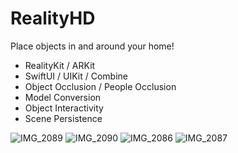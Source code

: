 # RealityHD

Place objects in and around your home!

- RealityKit / ARKit
- SwiftUI / UIKit / Combine
- Object Occlusion / People Occlusion
- Model Conversion
- Object Interactivity
- Scene Persistence


![IMG_2089](https://user-images.githubusercontent.com/85328038/172684037-a37bb9dd-c5f6-4e5a-935e-0bebc5e40a70.PNG)
![IMG_2090](https://user-images.githubusercontent.com/85328038/172684017-b1aae658-45c3-4931-a16e-e379bb169497.PNG)
![IMG_2086](https://user-images.githubusercontent.com/85328038/172684079-e2509efc-0380-4cfb-8e59-0c58177d654a.PNG)
![IMG_2087](https://user-images.githubusercontent.com/85328038/172684094-ce59149d-47d3-47b3-b57d-7367b46bc6d9.PNG)
